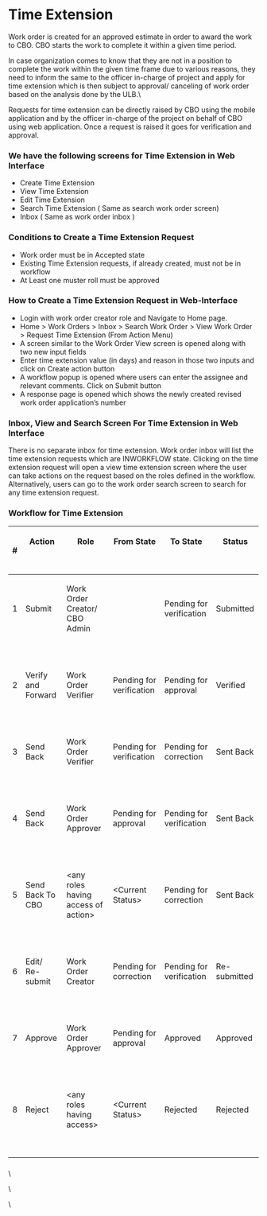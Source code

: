 # Time Extension

Work order is created for an approved estimate in order to award the work to CBO. CBO starts the work to complete it within a given time period.



In case organization comes to know that they are not in a position to complete the work within the given time frame due to various reasons, they need to inform the same to the officer in-charge of project and apply for time extension which is then subject to approval/ canceling of work order based on the analysis done by the ULB.\


Requests for time extension can be directly raised by CBO using the mobile application and by the officer in-charge of the project on behalf of CBO using web application. Once a request is raised it goes for verification and approval.



### We have the following screens for Time Extension in Web Interface

* Create Time Extension
* View Time Extension
* Edit Time Extension
* Search Time Extension ( Same as search work order screen)
* Inbox ( Same as work order inbox )



### Conditions to Create a Time Extension Request

* Work order must be in Accepted state
* Existing Time Extension requests, if already created, must not be in workflow
* At Least one muster roll must be approved&#x20;



### How to Create a Time Extension Request in Web-Interface

* Login with work order creator role and Navigate to Home page.&#x20;
* Home > Work Orders > Inbox > Search Work Order >  View Work Order > Request Time Extension (From Action Menu)
* A screen similar to the Work Order View screen is opened along with two new input fields&#x20;
* Enter time extension value (in days) and reason in those two inputs and click on Create action button
* A workflow popup is opened where users can enter the assignee and relevant comments. Click on Submit button
* A response page is opened which shows the newly created revised work order application’s number

### Inbox, View and Search Screen For Time Extension in Web Interface

There is no separate inbox for time extension. Work order inbox will list the time extension requests which are INWORKFLOW state. Clicking on the time extension request will open a view time extension screen where the user can take actions on the request based on the roles defined in the workflow. Alternatively, users can go to the work order search screen to search for any time extension request.

### &#x20;Workflow for Time Extension

| #                   | <p>Action</p><p><br></p>             | <p>Role</p><p><br></p>                                     | <p>From State</p><p><br></p>               | <p>To State</p><p><br></p>                 | <p>Status</p><p><br></p>       |
| ------------------- | ------------------------------------ | ---------------------------------------------------------- | ------------------------------------------ | ------------------------------------------ | ------------------------------ |
| <p>1</p><p><br></p> | <p>Submit </p><p><br></p>            | <p>Work Order Creator/ CBO Admin</p><p><br></p>            | <p><br></p>                                | <p>Pending for verification</p><p><br></p> | <p>Submitted</p><p><br></p>    |
| <p>2</p><p><br></p> | <p>Verify and Forward</p><p><br></p> | <p>Work Order Verifier</p><p><br></p>                      | <p>Pending for verification</p><p><br></p> | <p>Pending for approval</p><p><br></p>     | <p>Verified</p><p><br></p>     |
| <p>3</p><p><br></p> | <p>Send Back</p><p><br></p>          | <p>Work Order Verifier</p><p><br></p>                      | <p>Pending for verification</p><p><br></p> | <p>Pending for correction</p><p><br></p>   | <p>Sent Back</p><p><br></p>    |
| <p>4</p><p><br></p> | <p>Send Back</p><p><br></p>          | <p>Work Order Approver</p><p><br></p>                      | <p>Pending for approval</p><p><br></p>     | <p>Pending for verification</p><p><br></p> | <p>Sent Back</p><p><br></p>    |
| <p>5</p><p><br></p> | <p>Send Back To CBO</p><p><br></p>   | <p>&#x3C;any roles having access of action></p><p><br></p> | <p>&#x3C;Current Status></p><p><br></p>    | <p>Pending for correction</p><p><br></p>   | <p>Sent Back</p><p><br></p>    |
| <p>6</p><p><br></p> | <p>Edit/ Re-submit</p><p><br></p>    | <p>Work Order Creator</p><p><br></p>                       | <p>Pending for correction</p><p><br></p>   | <p>Pending for verification</p><p><br></p> | <p>Re-submitted</p><p><br></p> |
| <p>7</p><p><br></p> | <p>Approve</p><p><br></p>            | <p>Work Order Approver</p><p><br></p>                      | <p>Pending for approval</p><p><br></p>     | <p>Approved</p><p><br></p>                 | <p>Approved</p><p><br></p>     |
| <p>8</p><p><br></p> | <p>Reject</p><p><br></p>             | <p>&#x3C;any roles having access></p><p><br></p>           | <p>&#x3C;Current Status></p><p><br></p>    | <p>Rejected</p><p><br></p>                 | <p>Rejected</p><p><br></p>     |

### &#x20;

\


\


\
